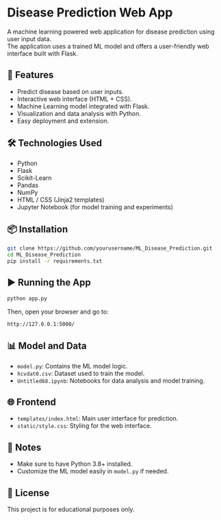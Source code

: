 
# Disease Prediction Web App

A machine learning powered web application for disease prediction using user input data.  
The application uses a trained ML model and offers a user-friendly web interface built with Flask.

## 🚀 Features

- Predict disease based on user inputs.
- Interactive web interface (HTML + CSS).
- Machine Learning model integrated with Flask.
- Visualization and data analysis with Python.
- Easy deployment and extension.

## 🛠️ Technologies Used

- Python
- Flask
- Scikit-Learn
- Pandas
- NumPy
- HTML / CSS (Jinja2 templates)
- Jupyter Notebook (for model training and experiments)

## 📦 Installation

```bash
git clone https://github.com/yourusername/ML_Disease_Prediction.git
cd ML_Disease_Prediction
pip install -r requirements.txt
```

## ▶️ Running the App

```bash
python app.py
```

Then, open your browser and go to:

```
http://127.0.0.1:5000/
```

## 📊 Model and Data

- `model.py`: Contains the ML model logic.
- `hcvdat0.csv`: Dataset used to train the model.
- `Untitled68.ipynb`: Notebooks for data analysis and model training.

## 🌐 Frontend

- `templates/index.html`: Main user interface for prediction.
- `static/style.css`: Styling for the web interface.

## 📌 Notes

- Make sure to have Python 3.8+ installed.
- Customize the ML model easily in `model.py` if needed.

## 📄 License

This project is for educational purposes only.
